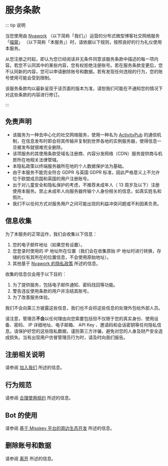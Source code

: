 # 服务条款 <Badge type="tip" text="ToS" vertical="top" />

::: tip 说明

当您使用由 [Nyawork] （以下简称「我们」）运营的分布式微型博客社交网络服务 「[喵窝]」 （以下简称「本服务」）时，请依据以下规则，按照良好的行为礼仪使用本服务。

从您注册之时起，即认为您已经阅读并无条件同意该服务条款中描述的每一项内容。若您不认同其中的某些内容，您有权拒绝注册账号。若在服务条款变更后，您不认同新的内容，您可以申请删除账号和数据。若有发现任何违规的行为，您的账号使用可能会受到限制。

该服务条款均以最新呈现于该页面的版本为准，请恕我们可能在不通知您的情况下对这些条款的内容进行修订。

:::

## 免责声明

- 该服务为一种去中心化的社交网络服务，使用一种名为 [ActivityPub] 的通信机制，在信息发布时即会将其传输并复制到世界各地的实例服务器，使得信息一旦被发布就很难完全删除。
- 该项服务的其使用条款受域名注册商、内容分发网络（CDN）服务提供商与机房所在地相关法律管辖。
- 本隐私政策以终端服务器所在地的个人数据保护法为基础。
- 由于本服务不能完全符合 GDPR 与英国 GDPR 标准，因此严格意义上不允许位于欧盟成员国和英国的用户注册账号。
- 出于对儿童安全和隐私保护的考虑，不推荐未成年人（ 13 周岁及以下）注册使用本服务。禁止未成年人向服务器传输个人身份相关的信息，如真实姓名和照片。
- 我们不以任何方式对服务用户之间可能出现的利益冲突问题或不利因素负责。

## 信息收集

为了本服务的正常运作，我们会收集以下信息：

1. 您的电子邮件地址（如果您有设置）。
2. 您登录时使用的 IP 地址所在位置（我们会在收集原始 IP 地址时进行转换，存储的仅有其所在的位置信息，不会使用原始地址）。
3. 其他基于 [Nyawork 的隐私政策] 所述的信息。

收集的信息仅会用于以下目的：

1. 为了提供服务，包括电子邮件通知、密码找回等功能。
2. 警告违反使用条款的用户并冻结其账号。
3. 为了改善服务体验。

我们不会向第三方披露这些信息，我们也不会将这些信息的处理外包给外部人员。

请注意，管理员**不会**以任何理由向您索要包括但不仅限于您的真实身份、使用设备、密码、 IP 详细地址、电子邮箱、 API Key 、邀请码和会话密钥等任何隐私信息。请保护好您的这些隐私数据，谨防第三方诈骗，避免对您的人身及财产安全造成损失。当有出现用户仿冒管理员行为时，请及时向我们报告。

## 注册相关说明

请参阅 [加入我们] 所述的信息。

## 行为规范

请参阅 [合理使用规约] 所述的信息。

## Bot 的使用

请参阅 [基于 Misskey 平台的周边生态开发] 所述的信息。

## 删除账号和数据

请参阅 [离开] 所述的信息。


[Nyawork]: https://nya.work
[喵窝]: https://nya.one
[ActivityPub]: https://activitypub.rocks
[加入我们]: /join/
[合理使用规约]: /aup/
[基于 Misskey 平台的周边生态开发]: /develop/peripheral/
[Nyawork 的隐私政策]: https://nya.work/privacy
[离开]: /leave/
